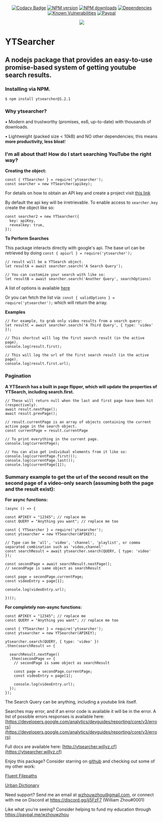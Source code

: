 <div align="center">
    <br />
    <p>
        <a href="https://www.codacy.com/app/wzhouwzhou/ytsearcher?utm_source=github.com&amp;utm_medium=referral&amp;utm_content=wzhouwzhou/ytsearcher&amp;utm_campaign=Badge_Grade"><img src="https://api.codacy.com/project/badge/Grade/1c131140d5974a798c4c2509df7bd452" alt="Codacy Badge" /></a>
        <a href="https://www.npmjs.com/package/ytsearcher"><img src="https://img.shields.io/npm/v/ytsearcher.svg" alt="NPM version" /></a>
        <a href="https://www.npmjs.com/package/ytsearcher"><img src="https://img.shields.io/npm/dt/ytsearcher.svg" alt="NPM downloads" /></a>
        <a href="https://david-dm.org/wzhouwzhou/ytsearcher"><img src="https://img.shields.io/david/wzhouwzhou/ytsearcher.svg" alt="Dependencies" /></a>
        <a href="https://snyk.io/test/npm/ytsearcher"><img src="https://snyk.io/test/npm/ytsearcher/badge.svg" alt="Known Vulnerabilities" data-canonical-src="https://snyk.io/test/npm/ytsearcher" style="max-width:100%;"></a>
        <a href="https://paypal.me/wzhouwzhou"><img src="https://img.shields.io/badge/donate-paypal-009cde.svg" alt="Paypal" /></a>
    </p>
    <p>
        <a href="https://nodei.co/npm/ytsearcher/"><img src="https://nodei.co/npm/ytsearcher.png?stars=true&downloads=true"></a>
    </p>
</div>

# YTSearcher
## A nodejs package that provides an easy-to-use promise-based system of getting youtube search results.

### Installing via NPM.

```$ npm install ytsearcher@1.2.1```

### Why ytsearcher?

• Modern and trustworthy (promises, es6, up-to-date) with thousands of downloads.

• Lightweight (packed size < 10kB) and NO other dependencies; this means **more productivity, less bloat**!

### I'm all about that! How do I start searching YouTube the right way?

**Creating the object:**

    const { YTSearcher } = require('ytsearcher');
    const searcher = new YTSearcher(apikey);

For details on how to obtain an API key and create a project visit [this link](https://developers.google.com/youtube/v3/getting-started)

By default the api key will be irretrievable.
To enable access to `searcher.key` create the object like so:

    const searcher2 = new YTSearcher({
      key: apiKey,
      revealkey: true,
    });

**To Perform Searches**

This package interacts directly with google's api. The base url can be retrieved by doing
```const { apiurl } = require('ytsearcher');```

    // result will be a YTSearch object.
    let resultA = await searcher.search('A Search Query');

    // You can customize your search with like so:
    let resultB = await searcher.search('Another Query', searchOptions)

A list of options is available [here](https://developers.google.com/youtube/v3/docs/search/list)

Or you can fetch the list via:
```const { validOptions } = require('ytsearcher');``` which will return the array.

**Examples**

    // For example, to grab only video results from a search query:
    let resultC = await searcher.search('A Third Query', { type: 'video' });

    // This shortcut will log the first search result (in the active page).
    console.log(result.first);

    // This will log the url of the first search result (in the active page).
    console.log(result.first.url);

### Pagination

**A YTSearch has a built in page flipper, which will update the properties of YTSearch, including search.first.**

    // These will return null when the last and first page have been hit (respectively).
    await result.nextPage();
    await result.prevPage();

    // result.currentPage is an array of objects containing the current active page in the search object.
    const currentPage = result.currentPage

    // To print everything in the current page.
    console.log(currentPage);

    // You can also get individual elements from it like so:
    console.log(currentPage.first());
    console.log(currentPage.last());
    console.log(currentPage[1]);

### Summary example to get the url of the second result on the second page of a video-only search (assuming both the page and the result exist):

**For async functions:**

    (async () => {

    const APIKEY = "12345"; // replace me
    const QUERY = "Anything you want"; // replace me too

    const { YTSearcher } = require('ytsearcher');
    const ytsearcher = new YTSearcher(APIKEY);

    // Type can be 'all', 'video', 'channel', 'playlist', or comma separated combination such as 'video,channel'
    const searchResult = await ytsearcher.search(QUERY, { type: 'video' });

    const secondPage = await searchResult.nextPage();
    // secondPage is same object as searchResult

    const page = secondPage.currentPage;
    const videoEntry = page[1];

    console.log(videoEntry.url);

    })();

**For completely non-async functions:**

    const APIKEY = "12345"; // replace me
    const QUERY = "Anything you want"; // replace me too

    const { YTSearcher } = require('ytsearcher');
    const ytsearcher = new YTSearcher(APIKEY);

    ytsearcher.search(QUERY, { type: 'video' })
    .then(searchResult => {

      searchResult.nextPage()
      .then(secondPage => {
        // secondPage is same object as searchResult

        const page = secondPage.currentPage;
        const videoEntry = page[1];

        console.log(videoEntry.url);
      });
    });

The Search Query can be anything, including a youtube link itself.

Searches may error, and if an error code is available it will be in the error. A list of possible errors responses is available here: [https://developers.google.com/analytics/devguides/reporting/core/v3/errors](https://developers.google.com/analytics/devguides/reporting/core/v3/errors)

Full docs are available here: [http://ytsearcher.willyz.cf](https://ytsearcher.willyz.cf)

Enjoy this package? Consider starring on [github](https://github.com/wzhouwzhou/ytsearcher) and checking out some of my other work:

[Fluent Filepaths](https://npmjs.com/easypathutil)

[Urban Dictionary](https://npmjs.com/easyurban)

Need support? Send me an email at wzhouwzhou@gmail.com, or connect with me on Discord at https://discord.gg/jj5FzF7 (William Zhou#0001)

Like what you're seeing? Consider helping to fund my education through https://paypal.me/wzhouwzhou  
